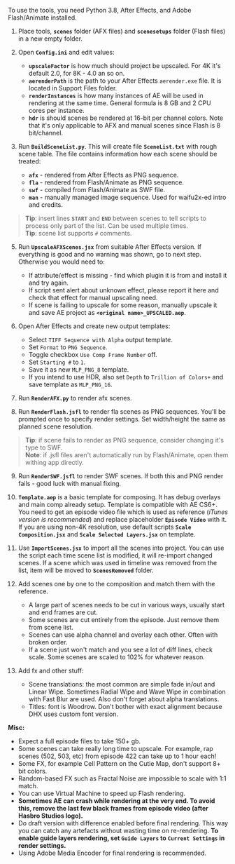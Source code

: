 To use the tools, you need Python 3.8, After Effects, and Adobe Flash/Animate installed.

1. Place tools, **`scenes`** folder (AFX files)  and **`scenesetups`** folder (Flash files) in a new empty folder.

3. Open **`Config.ini`** and edit values:
    + **`upscaleFactor`** is how much should project be upscaled. For 4K it's default 2.0, for 8K - 4.0 an so on.
    + **`aerenderPath`** is the path to your After Effects `aerender.exe` file. It is located in Support Files folder.
    + **`renderInstances`** is how many instances of AE will be used in rendering at the same time. General formula is 8 GB and 2 CPU cores per instance.
    + **`hdr`** is should scenes be rendered at 16-bit per channel colors. Note that it's only applicable to AFX and manual scenes since Flash is 8 bit/channel.

4. Run **`BuildSceneList.py`**. This will create file **`SceneList.txt`** with rough scene table. The file contains information how each scene should be treated:
    + **`afx`** - rendered from After Effects as PNG sequence.
    + **`fla`** - rendered from Flash/Animate as PNG sequence.
    + **`swf`** - compiled from Flash/Animate as SWF file.
    + **`man`** - manually managed image sequence. Used for waifu2x-ed intro and credits.

> **Tip**: insert lines **`START`** and **`END`** between scenes to tell scripts to process only part of the list. Can be used multiple times.  
> **Tip**: scene list supports `#` comments.

5. Run **`UpscaleAFXScenes.jsx`** from suitable After Effects version. If everything is good and no warning was shown, go to next step. Otherwise you would need to:
    + If attribute/effect is missing - find which plugin it is from and install it and try again.
    + If script sent alert about unknown effect, please report it here and check that effect for manual upscaling need.
    + If scene is failing to upscale for some reason, manually upscale it and save AE project as **`<original name>_UPSCALED.aep`**.

6. Open After Effects and create new output templates:
    + Select `TIFF Sequence with Alpha` output template.
    + Set `Format` to `PNG Sequence`.
    + Toggle checkbox `Use Comp Frame Number` off.
    + Set `Starting #` to `1`.
    + Save it as new `MLP_PNG_8` template. 
    + If you intend to use HDR, also set `Depth` to `Trillion of Colors+` and save template as `MLP_PNG_16`.

7. Run **`RenderAFX.py`** to render afx scenes.  

8. Run **`RenderFlash.jsfl`** to render fla scenes as PNG sequences. You'll be prompted once to specify render settings. Set width/height the same as planned scene resolution.  

> **Tip**: if scene fails to render as PNG sequence, consider changing it's type to SWF.  
> **Note**: if .jsfl files aren't automatically run by Flash/Animate, open them withing app directly.

9. Run **`RenderSWF.jsfl`** to render SWF scenes. If both this and PNG render fails - good luck with manual fixing.

10. **`Template.aep`** is a basic template for composing. It has debug overlays and main comp already setup. Template is compatible with AE CS6+. You need to get an episode video file which is used as reference (*iTunеs version is recommended*) and replace placeholder **`Episode Video`** with it.  
If you are using non-4K resolution, use default scripts **`Scale Composition.jsx`** and **`Scale Selected Layers.jsx`** on template.

11. Use **`ImportScenes.jsx`** to import all the scenes into project. You can use the script each time scene list is modified, it will re-import changed scenes. If a scene which was used in timeline was removed from the list, item will be moved to **`ScenesRemoved`** folder.

12. Add scenes one by one to the composition and match them with the reference.  
    + A large part of scenes needs to be cut in various ways, usually start and end frames are cut.
    + Some scenes are cut entirely from the episode. Just remove them from scene list.
    + Scenes can use alpha channel and overlay each other. Often with broken order.
    + If a scene just won't match and you see a lot of diff lines, check scale. Some scenes are scaled to 102% for whatever reason.  

13. Add fx and other stuff:
    + Scene translations: the most common are simple fade in/out and Linear Wipe. Sometimes Radial Wipe and Wave Wipe in combination with Fast Blur are used. Also don't forget about alpha translations.
    + Titles: font is Woodrow. Don't bother with exact alignment because DHX uses custom font version.

**Misc:**
+ Expect a full episode files to take 150+ gb.
+ Some scenes can take really long time to upscale. For example, rap scenes (502, 503, etc) from episode 422 can take up to 1 hour each!
+ Some FX, for example Cell Pattern on the Cutie Map, don't support 8+ bit colors.
+ Random-based FX such as Fractal Noise are impossible to scale with 1:1 match.
+ You can use Virtual Machine to speed up Flash rendering.
+ **Sometimes AE can crash while rendering at the very end. To avoid this, remove the last few black frames from episode video (after Hasbro Studios logo).**
+ Do draft version with difference enabled before final rendering. This way you can catch any artefacts without wasting time on re-rendering. **To enable guide layers rendering, set `Guide Layers` to `Current Settings` in render settings.**
+ Using Adobe Media Encoder for final rendering is recommended.